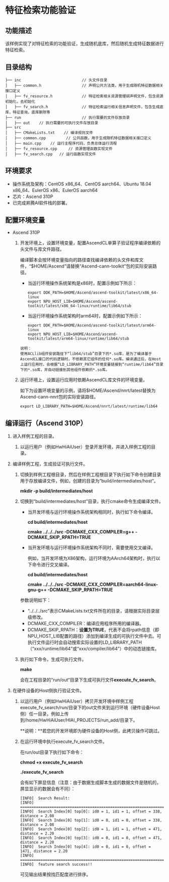 # 特征检索功能验证<a name="ZH-CN_TOPIC_0302083215"></a>

## 功能描述<a name="section1421916179418"></a>

该样例实现了对特征检索的功能验证，生成随机底库，然后随机生成特征数据进行特征检索。

## 目录结构<a name="section8733528154320"></a>

```
├── inc                           // 头文件目录
│   ├── common.h                  // 声明公共方法类，用于生成随机特征数据相关接口定义
│   ├── fv_resource.h             // 特征检索相关资源管理胡声明文件，包含资源初始化，去初始化
│   ├── fv_search.h               // 特征检索运行相关信息声明文件，包含生成底库，特征查询，底库删除等
├── run                           // 执行需要的文件存放目录
│   ├── out    // 执行需要的可执行文件存放目录
├── src
│   ├── CMakeLists.txt    // 编译规则文件
│   ├── common.cpp         // 公共函数，用于生成随机特征数据相关接口定义 
│   ├── main.cpp    // 运行主程序代码，负责总体运行流程
│   ├── fv_resource.cpp     // 资源管理函数实现文件
│   ├── fv_search.cpp   // 运行函数实现文件
```

## 环境要求<a name="zh-cn_topic_0230709958_section1256019267915"></a>

-   操作系统及架构：CentOS x86\_64、CentOS aarch64、Ubuntu 18.04 x86\_64、EulerOS x86、EulerOS aarch64
-   芯片：Ascend 310P
-   已完成昇腾AI软件栈的部署。

## 配置环境变量<a name="section053142383519"></a>

-   Ascend 310P
    1.  开发环境上，设置环境变量，配置AscendCL单算子验证程序编译依赖的头文件与库文件路径。

        编译脚本会按环境变量指向的路径查找编译依赖的头文件和库文件，“$HOME/Ascend”请替换“Ascend-cann-toolkit”包的实际安装路径。

        -   当运行环境操作系统架构是x86时，配置示例如下所示：

            ```
            export DDK_PATH=$HOME/Ascend/ascend-toolkit/latest/x86_64-linux
            export NPU_HOST_LIB=$HOME/Ascend/ascend-toolkit/latest/x86_64-linux/runtime/lib64/stub
            ```

        -   当运行环境操作系统架构时arm64时，配置示例如下所示：

            ```
            export DDK_PATH=$HOME/Ascend/ascend-toolkit/latest/arm64-linux
            export NPU_HOST_LIB=$HOME/Ascend/ascend-toolkit/latest/arm64-linux/runtime/lib64/stub
            ```


        ```
        说明：
        使用ACLlib组件安装路径下“lib64/stub”目录下的*.so库，是为了编译基于AscendCL接口的代码逻辑时，不依赖其它组件的任何*.so库。编译通过后，在Host上运行应用时，会根据“LD_LIBRARY_PATH”环境变量链接到“runtime/lib64”目录下的*.so库，并自动链接到其他组件依赖的*.so库。
        ```
    
    2.  运行环境上，设置运行应用时依赖AscendCL库文件的环境变量。
    
        如下为设置环境变量的示例，请将$HOME/Ascend/nnrt/latest替换为Ascend-cann-nnrt包的实际安装路径。
    
        ```
        export LD_LIBRARY_PATH=$HOME/Ascend/nnrt/latest/runtime/lib64
        ```

## 编译运行（Ascend 310P）<a name="section170442411445"></a>

1.  进入样例工程的目录。
    1.  以运行用户（例如HwHiAiUser）登录开发环境，并进入样例工程的目录。

2.  编译样例工程，生成验证可执行文件。
    1.  切换到样例工程根目录，然后在样例工程根目录下执行如下命令创建目录用于存放编译文件，例如，创建的目录为“build/intermediates/host“。

        **mkdir -p build/intermediates/host**

    2.  切换到“build/intermediates/host”目录，执行cmake命令生成编译文件。

        -   当开发环境与运行环境操作系统架构相同时，执行如下命令编译。

            **cd build/intermediates/host**

            **cmake ../../../src -DCMAKE\_CXX\_COMPILER=g++ -DCMAKE\_SKIP\_RPATH=TRUE**

        -   当开发环境与运行环境操作系统架构不同时，需要使用交叉编译。

            例如，当开发环境为X86架构，运行环境为AArch64架构时，执行以下命令进行交叉编译。

            **cd build/intermediates/host**
            
            **cmake ../../../src -DCMAKE\_CXX\_COMPILER=aarch64-linux-gnu-g++ -DCMAKE\_SKIP\_RPATH=TRUE**


        参数说明如下：
    
        -   “../../../src”表示CMakeLists.txt文件所在的目录，请根据实际目录层级修改。
        -   DCMAKE\_CXX\_COMPILER：编译应用程序所用的编译器。
        -   DCMAKE\_SKIP\_RPATH：**设置为TRUE**，代表不会将rpath信息（即NPU\_HOST\_LIB配置的路径）添加到编译生成的可执行文件中去。可执行文件运行时会自动搜索实际设置的LD\_LIBRARY\_PATH（“xxx/runtime/lib64”或“xxx/compiler/lib64”）中的动态链接库。
    
    4.  执行如下命令，生成可执行文件。
    
        **make**
    
        会在工程目录的“run/out“目录下生成可执行文件**execute\_fv\_search**。


3.  在硬件设备的Host侧执行验证文件。
    1.  以运行用户（例如HwHiAiUser）拷贝开发环境中样例工程execute\_fv\_search/run/目录下的out文件夹到运行环境（硬件设备Host侧）任一目录，例如上传到/home/HwHiAiUser/HIAI\_PROJECTS/run\_add/目录下。

        **说明：**若您的开发环境即为硬件设备的Host侧，此拷贝操作可跳过。

    2.  在运行环境中执行execute\_fv\_search文件。

        在run/out目录下执行如下命令：

        **chmod +x execute\_fv\_search**

        **./execute\_fv\_search**

        会有如下屏显信息（注意：由于数据生成脚本生成的数据文件是随机的，屏显显示的数据会有不同）：

        ```
        [INFO]  Search Result:
        [INFO]  ============================================================================
        [INFO]  Search Index[0] top[0]: id0 = 1, id1 = 1, offset = 338, distance = 2.08
        [INFO]  Search Index[0] top[1]: id0 = 0, id1 = 0, offset = 338, distance = 2.08
        [INFO]  Search Index[0] top[2]: id0 = 1, id1 = 1, offset = 471, distance = 2.20
        [INFO]  Search Index[0] top[3]: id0 = 0, id1 = 0, offset = 471, distance = 2.20
        [INFO]  Search Index[0] top[4]: id0 = 0, id1 = 0, offset = 1471, distance = 2.20
        [INFO]  ============================================================================
        [INFO]  feature search success!!
        ```

        可见输出结果按找匹配度进行排序。


